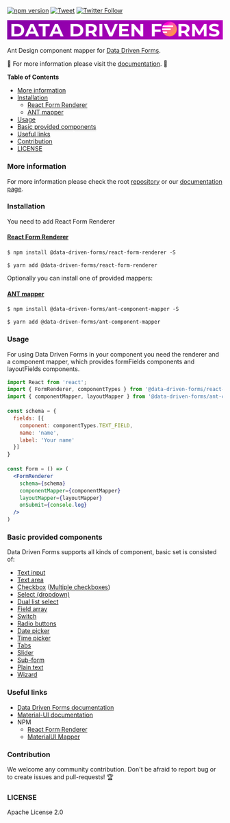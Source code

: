 [![npm version](https://badge.fury.io/js/%40data-driven-forms%2Fant-component-mapper.svg)](https://badge.fury.io/js/%40data-driven-forms%2Fant-component-mapper)
[![Tweet](https://img.shields.io/twitter/url/https/github.com/tterb/hyde.svg?style=social)](https://twitter.com/intent/tweet?text=Check%20DataDrivenForms%20React%20library%21%20https%3A%2F%2Fdata-driven-forms.org%2F&hashtags=react,opensource,datadrivenforms)
[![Twitter Follow](https://img.shields.io/twitter/follow/DataDrivenForms.svg?style=social)](https://twitter.com/DataDrivenForms)

[![Data Driven Form logo](images/logo.png)](https://data-driven-forms.org/)

Ant Design component mapper for [Data Driven Forms](https://github.com/data-driven-forms/react-forms).

:book: For more information please visit the [documentation](https://data-driven-forms.org/). :book:

**Table of Contents**

- [More information](#more-information)
- [Installation](#installation)
  - [React Form Renderer](#react-form-renderer)
  - [ANT mapper](#ant-mapper)
- [Usage](#usage)
- [Basic provided components](#basic-provided-components)
- [Useful links](#useful-links)
- [Contribution](#contribution)
- [LICENSE](#license)

### More information

For more information please check the root [repository](https://github.com/data-driven-forms/react-forms) or our [documentation page](https://data-driven-forms.org/).

### Installation

You need to add React Form Renderer

#### [React Form Renderer](https://www.npmjs.com/package/@data-driven-forms/react-form-renderer)

```console
$ npm install @data-driven-forms/react-form-renderer -S
```

```console
$ yarn add @data-driven-forms/react-form-renderer
```

Optionally you can install one of provided mappers:

#### [ANT mapper](https://www.npmjs.com/package/@data-driven-forms/ant-component-mapper)

```console
$ npm install @data-driven-forms/ant-component-mapper -S
```

```console
$ yarn add @data-driven-forms/ant-component-mapper
```


### Usage

For using Data Driven Forms in your component you need the renderer and a component mapper, which provides formFields components and layoutFields components.

```jsx
import React from 'react';
import { FormRenderer, componentTypes } from '@data-driven-forms/react-form-renderer';
import { componentMapper, layoutMapper } from '@data-driven-forms/ant-component-mapper';

const schema = {
  fields: [{
    component: componentTypes.TEXT_FIELD,
    name: 'name',
    label: 'Your name'
  }]
}

const Form = () => (
  <FormRenderer
    schema={schema}
    componentMapper={componentMapper}
    layoutMapper={layoutMapper}
    onSubmit={console.log}
  />
)
```

### Basic provided components

Data Driven Forms supports all kinds of component, basic set is consisted of:

- [Text input](https://data-driven-forms.org/mappers/text-field?mapper=ant)
- [Text area](https://data-driven-forms.org/mappers/textarea?mapper=ant)
- [Checkbox](https://data-driven-forms.org/mappers/checkbox?mapper=ant) ([Multiple checkboxes](https://data-driven-forms.org/mappers/checkbox-multiple?mapper=ant))
- [Select (dropdown)](https://data-driven-forms.org/mappers/select?mapper=ant)
- [Dual list select](https://data-driven-forms.org/mappers/dual-list-select?mapper=ant)
- [Field array](https://data-driven-forms.org/mappers/field-array?mapper=ant)
- [Switch](https://data-driven-forms.org/mappers/switch?mapper=ant)
- [Radio buttons](https://data-driven-forms.org/mappers/radio?mapper=ant)
- [Date picker](https://data-driven-forms.org/mappers/date-picker?mapper=ant)
- [Time picker](https://data-driven-forms.org/mappers/time-picker?mapper=ant)
- [Tabs](https://data-driven-forms.org/mappers/tabs?mapper=ant)
- [Slider](https://data-driven-forms.org/mappers/slider?mapper=ant)
- [Sub-form](https://data-driven-forms.org/mappers/sub-form?mapper=ant)
- [Plain text](https://data-driven-forms.org/mappers/plain-text?mapper=ant)
- [Wizard](https://data-driven-forms.org/mappers/wizard?mapper=ant)

### Useful links

- [Data Driven Forms documentation](https://data-driven-forms.org/)
- [Material-UI documentation](https://mui.com/)
- NPM
  - [React Form Renderer](https://www.npmjs.com/package/@data-driven-forms/react-form-renderer)
  - [MaterialUI Mapper](https://www.npmjs.com/package/@data-driven-forms/ant-component-mapper)

### Contribution

We welcome any community contribution. Don't be afraid to report bug or to create issues and pull-requests! :trophy:

### LICENSE

Apache License 2.0